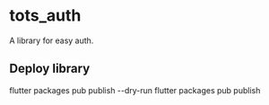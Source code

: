 # tots_auth

A library for easy auth.

## Deploy library
flutter packages pub publish --dry-run
flutter packages pub publish